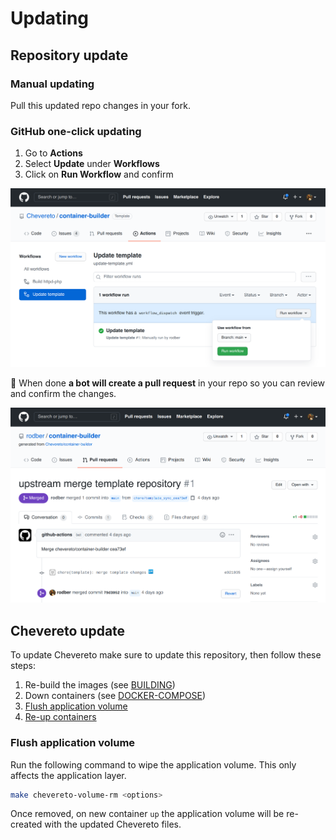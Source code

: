 # Updating

## Repository update

### Manual updating

Pull this updated repo changes in your fork.

### GitHub one-click updating

1. Go to **Actions**
2. Select **Update** under **Workflows**
3. Click on **Run Workflow** and confirm

![Update template](src/update.png)

🤖 When done **a bot will create a pull request** in your repo so you can review and confirm the changes.

![Update merge](src/update-merge.png)

## Chevereto update

To update Chevereto make sure to update this repository, then follow these steps:

1. Re-build the images (see [BUILDING](BUILDING.md))
2. Down containers (see [DOCKER-COMPOSE](DOCKER-COMPOSE.md#down))
3. [Flush application volume](#flush-application-volume)
4. [Re-up containers](DOCKER-COMPOSE.md#up-daemonized)

### Flush application volume

Run the following command to wipe the application volume. This only affects the application layer.

```sh
make chevereto-volume-rm <options>
```

Once removed, on new container `up` the application volume will be re-created with the updated Chevereto files.
